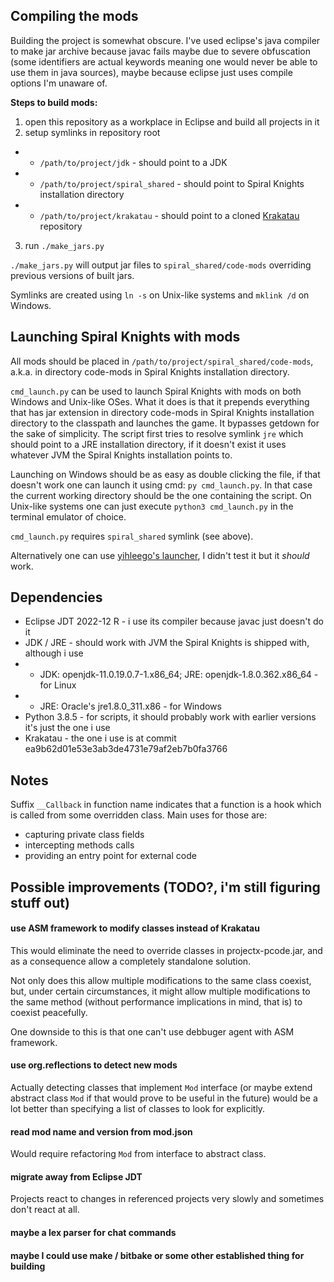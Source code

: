 ## Compiling the mods

Building the project is somewhat obscure. I've used eclipse's java compiler
to make jar archive because javac fails maybe due to severe obfuscation (some
identifiers are actual keywords meaning one would never be able to use them in
java sources), maybe because eclipse just uses compile options I'm unaware of.

**Steps to build mods:**

 1. open this repository as a workplace in Eclipse and build all projects in it
 2. setup symlinks in repository root
 - - `/path/to/project/jdk` - should point to a JDK
 - - `/path/to/project/spiral_shared` - should point to Spiral Knights installation directory
 - - `/path/to/project/krakatau` - should point to a cloned [Krakatau](https://github.com/Storyyeller/Krakatau) repository
 3. run `./make_jars.py`

`./make_jars.py` will output jar files to `spiral_shared/code-mods` overriding
previous versions of built jars.

Symlinks are created using `ln -s` on Unix-like systems and `mklink /d` on Windows.

## Launching Spiral Knights with mods

All mods should be placed in `/path/to/project/spiral_shared/code-mods`, a.k.a. in
directory code-mods in Spiral Knights installation directory.

`cmd_launch.py` can be used to launch Spiral Knights with mods on both Windows
and Unix-like OSes. What it does is that it prepends everything that has jar
extension in directory code-mods in Spiral Knights installation directory to
the classpath and launches the game. It bypasses getdown for the sake of
simplicity. The script first tries to resolve symlink `jre`
which should point to a JRE installation directory, if it doesn't exist it uses
whatever JVM the Spiral Knights installation points to.

Launching on Windows should be as easy as double clicking the file, if that
doesn't work one can launch it using cmd: `py cmd_launch.py`. In that case the
current working directory should be the one containing the script. On Unix-like
systems one can just execute `python3 cmd_launch.py` in the terminal emulator of choice.

`cmd_launch.py` requires `spiral_shared` symlink (see above).

Alternatively one can use [yihleego's launcher](https://github.com/spiralstudio/mods),
I didn't test it but it *should* work.

## Dependencies

 - Eclipse JDT 2022-12 R - i use its compiler because javac just doesn't do it
 - JDK / JRE - should work with JVM the Spiral Knights is shipped with, although i use
 - - JDK: openjdk-11.0.19.0.7-1.x86_64; JRE: openjdk-1.8.0.362.x86_64 - for Linux
 - - JRE: Oracle's jre1.8.0_311.x86 - for Windows
 - Python 3.8.5 - for scripts, it should probably work with earlier versions it's just the one i use
 - Krakatau - the one i use is at commit ea9b62d01e53e3ab3de4731e79af2eb7b0fa3766

## Notes

Suffix `__Callback` in function name indicates that a function is a hook
which is called from some overridden class. Main uses for those are:

 - capturing private class fields
 - intercepting methods calls
 - providing an entry point for external code

## Possible improvements (TODO?, i'm still figuring stuff out)

#### use ASM framework to modify classes instead of Krakatau

This would eliminate the need to override classes in projectx-pcode.jar,
and as a consequence allow a completely standalone solution.

Not only does this allow multiple modifications to the same class coexist,
but, under certain circumstances, it might allow multiple modifications
to the same method (without performance implications in mind, that is) to
coexist peacefully.

One downside to this is that one can't use debbuger agent with ASM framework.

#### use org.reflections to detect new mods

Actually detecting classes that implement `Mod` interface (or maybe extend abstract
class `Mod` if that would prove to be useful in the future) would be a lot better
than specifying a list of classes to look for explicitly.

#### read mod name and version from mod.json

Would require refactoring `Mod` from interface to abstract class.

#### migrate away from Eclipse JDT

Projects react to changes in referenced projects very slowly and sometimes don't
react at all.

#### maybe a lex parser for chat commands

#### maybe I could use make / bitbake or some other established thing for building
